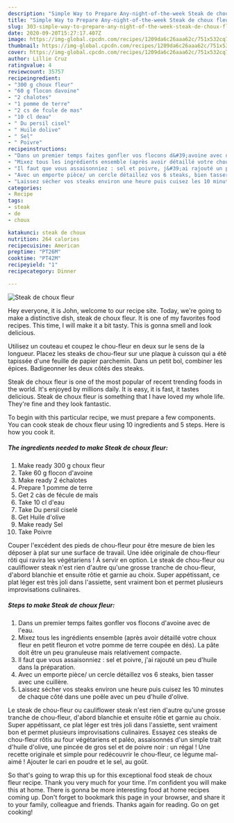 ```yaml
---
description: "Simple Way to Prepare Any-night-of-the-week Steak de choux fleur"
title: "Simple Way to Prepare Any-night-of-the-week Steak de choux fleur"
slug: 303-simple-way-to-prepare-any-night-of-the-week-steak-de-choux-fleur
date: 2020-09-20T15:27:17.407Z
image: https://img-global.cpcdn.com/recipes/1209da6c26aaa62c/751x532cq70/steak-de-choux-fleur-photo-principale-de-la-recette.jpg
thumbnail: https://img-global.cpcdn.com/recipes/1209da6c26aaa62c/751x532cq70/steak-de-choux-fleur-photo-principale-de-la-recette.jpg
cover: https://img-global.cpcdn.com/recipes/1209da6c26aaa62c/751x532cq70/steak-de-choux-fleur-photo-principale-de-la-recette.jpg
author: Lillie Cruz
ratingvalue: 4
reviewcount: 35757
recipeingredient:
- "300 g choux fleur"
- "60 g flocon davoine"
- "2 chalotes"
- "1 pomme de terre"
- "2 cs de fcule de mas"
- "10 cl deau"
- " Du persil cisel"
- " Huile dolive"
- " Sel"
- " Poivre"
recipeinstructions:
- "Dans un premier temps faites gonfler vos flocons d&#39;avoine avec de l&#39;eau."
- "Mixez tous les ingrédients ensemble (après avoir détaillé votre choux fleur en petit fleuron et votre pomme de terre coupée en dés). La pâte doit être un peu granuleuse mais relativement compacte."
- "Il faut que vous assaisonniez : sel et poivre, j&#39;ai rajouté un peu d&#39;huile dans la préparation."
- "Avec un emporte pièce/ un cercle détaillez vos 6 steaks, bien tasser avec une cuillère."
- "Laissez sécher vos steaks environ une heure puis cuisez les 10 minutes de chaque côté dans une poêle avec un peu d&#39;huile d&#39;olive."
categories:
- Recipe
tags:
- steak
- de
- choux

katakunci: steak de choux 
nutrition: 264 calories
recipecuisine: American
preptime: "PT26M"
cooktime: "PT42M"
recipeyield: "1"
recipecategory: Dinner

---
```



![Steak de choux fleur](https://img-global.cpcdn.com/recipes/1209da6c26aaa62c/751x532cq70/steak-de-choux-fleur-photo-principale-de-la-recette.jpg)

Hey everyone, it is John, welcome to our recipe site. Today, we're going to make a distinctive dish, steak de choux fleur. It is one of my favorites food recipes. This time, I will make it a bit tasty. This is gonna smell and look delicious.

Utilisez un couteau et coupez le chou-fleur en deux sur le sens de la longueur. Placez les steaks de chou-fleur sur une plaque à cuisson qui a été tapissée d&#39;une feuille de papier parchemin. Dans un petit bol, combiner les épices. Badigeonner les deux côtés des steaks.

Steak de choux fleur is one of the most popular of recent trending foods in the world. It's enjoyed by millions daily. It is easy, it is fast, it tastes delicious. Steak de choux fleur is something that I have loved my whole life. They're fine and they look fantastic.


To begin with this particular recipe, we must prepare a few components. You can cook steak de choux fleur using 10 ingredients and 5 steps. Here is how you cook it.

<!--inarticleads1-->

##### The ingredients needed to make Steak de choux fleur:

1. Make ready 300 g choux fleur
1. Take 60 g flocon d&#39;avoine
1. Make ready 2 échalotes
1. Prepare 1 pomme de terre
1. Get 2 càs de fécule de maïs
1. Take 10 cl d&#39;eau
1. Take  Du persil ciselé
1. Get  Huile d&#39;olive
1. Make ready  Sel
1. Take  Poivre


Couper l&#39;excédent des pieds de chou-fleur pour être mesure de bien les déposer à plat sur une surface de travail. Une idée originale de chou-fleur rôti qui ravira les végétariens ! À servir en option. Le steak de chou-fleur ou cauliflower steak n&#39;est rien d&#39;autre qu&#39;une grosse tranche de chou-fleur, d&#39;abord blanchie et ensuite rôtie et garnie au choix. Super appétissant, ce plat léger est très joli dans l&#39;assiette, sent vraiment bon et permet plusieurs improvisations culinaires. 

<!--inarticleads2-->

##### Steps to make Steak de choux fleur:

1. Dans un premier temps faites gonfler vos flocons d&#39;avoine avec de l&#39;eau.
1. Mixez tous les ingrédients ensemble (après avoir détaillé votre choux fleur en petit fleuron et votre pomme de terre coupée en dés). La pâte doit être un peu granuleuse mais relativement compacte.
1. Il faut que vous assaisonniez : sel et poivre, j&#39;ai rajouté un peu d&#39;huile dans la préparation.
1. Avec un emporte pièce/ un cercle détaillez vos 6 steaks, bien tasser avec une cuillère.
1. Laissez sécher vos steaks environ une heure puis cuisez les 10 minutes de chaque côté dans une poêle avec un peu d&#39;huile d&#39;olive.


Le steak de chou-fleur ou cauliflower steak n&#39;est rien d&#39;autre qu&#39;une grosse tranche de chou-fleur, d&#39;abord blanchie et ensuite rôtie et garnie au choix. Super appétissant, ce plat léger est très joli dans l&#39;assiette, sent vraiment bon et permet plusieurs improvisations culinaires. Essayez ces steaks de chou-fleur rôtis au four végétariens et paléo, assaisonnés d&#39;un simple trait d&#39;huile d&#39;olive, une pincée de gros sel et de poivre noir : un régal ! Une recette originale et simple pour redécouvrir le chou-fleur, ce légume mal-aimé ! Ajouter le cari en poudre et le sel, au goût. 

So that's going to wrap this up for this exceptional food steak de choux fleur recipe. Thank you very much for your time. I'm confident you will make this at home. There is gonna be more interesting food at home recipes coming up. Don't forget to bookmark this page in your browser, and share it to your family, colleague and friends. Thanks again for reading. Go on get cooking!
